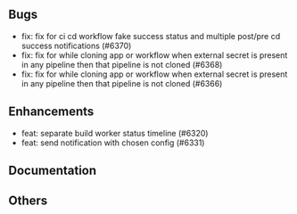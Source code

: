 ## Bugs
- fix: fix for ci cd workflow fake success status and multiple post/pre cd success notifications (#6370)
- fix: fix for while cloning app or workflow when external secret is present in any pipeline then that pipeline is not cloned (#6368)
- fix: fix for while cloning app or workflow when external secret is present in any pipeline then that pipeline is not cloned (#6366)
## Enhancements
- feat: separate build worker status timeline (#6320)
- feat: send notification with chosen config (#6331)
## Documentation
## Others
